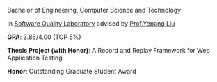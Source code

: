 Bachelor of Engineering, Computer Science and Technology

In [Software Quality Laboratory](https://sqlab-sustech.github.io) advised by [Prof.Yepang Liu](https://yepangliu.github.io)

**GPA**: 3.86/4.00 (TOP 5%)

**Thesis Project (with Honor)**: A Record and Replay Framework for Web Application Testing

**Honor**: Outstanding Graduate Student Award